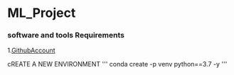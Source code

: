 # ML_Project

### software and tools Requirements

1.[GithubAccount](https://github.com/ganjivamshiii/ML_Project.git)

cREATE A NEW ENVIRONMENT
'''
conda create -p venv python==3.7 -y
'''